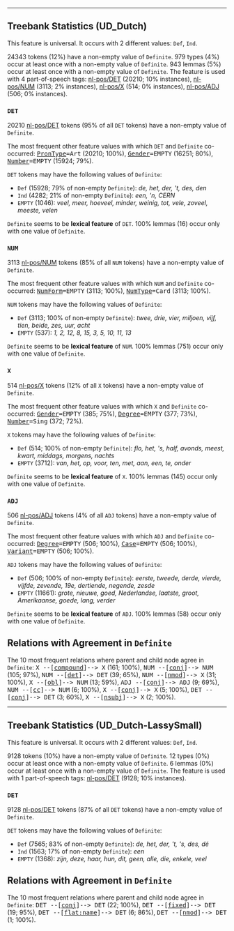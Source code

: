 

--------------------------------------------------------------------------------

## Treebank Statistics (UD_Dutch)

This feature is universal.
It occurs with 2 different values: `Def`, `Ind`.

24343 tokens (12%) have a non-empty value of `Definite`.
979 types (4%) occur at least once with a non-empty value of `Definite`.
943 lemmas (5%) occur at least once with a non-empty value of `Definite`.
The feature is used with 4 part-of-speech tags: [nl-pos/DET]() (20210; 10% instances), [nl-pos/NUM]() (3113; 2% instances), [nl-pos/X]() (514; 0% instances), [nl-pos/ADJ]() (506; 0% instances).

### `DET`

20210 [nl-pos/DET]() tokens (95% of all `DET` tokens) have a non-empty value of `Definite`.

The most frequent other feature values with which `DET` and `Definite` co-occurred: <tt><a href="PronType.html">PronType</a>=Art</tt> (20210; 100%), <tt><a href="Gender.html">Gender</a>=EMPTY</tt> (16251; 80%), <tt><a href="Number.html">Number</a>=EMPTY</tt> (15924; 79%).

`DET` tokens may have the following values of `Definite`:

* `Def` (15928; 79% of non-empty `Definite`): <em>de, het, der, 't, des, den</em>
* `Ind` (4282; 21% of non-empty `Definite`): <em>een, 'n, CERN</em>
* `EMPTY` (1046): <em>veel, meer, hoeveel, minder, weinig, tot, vele, zoveel, meeste, velen</em>

`Definite` seems to be **lexical feature** of `DET`. 100% lemmas (16) occur only with one value of `Definite`.

### `NUM`

3113 [nl-pos/NUM]() tokens (85% of all `NUM` tokens) have a non-empty value of `Definite`.

The most frequent other feature values with which `NUM` and `Definite` co-occurred: <tt><a href="NumForm.html">NumForm</a>=EMPTY</tt> (3113; 100%), <tt><a href="NumType.html">NumType</a>=Card</tt> (3113; 100%).

`NUM` tokens may have the following values of `Definite`:

* `Def` (3113; 100% of non-empty `Definite`): <em>twee, drie, vier, miljoen, vijf, tien, beide, zes, uur, acht</em>
* `EMPTY` (537): <em>1, 2, 12, 8, 15, 3, 5, 10, 11, 13</em>

`Definite` seems to be **lexical feature** of `NUM`. 100% lemmas (751) occur only with one value of `Definite`.

### `X`

514 [nl-pos/X]() tokens (12% of all `X` tokens) have a non-empty value of `Definite`.

The most frequent other feature values with which `X` and `Definite` co-occurred: <tt><a href="Gender.html">Gender</a>=EMPTY</tt> (385; 75%), <tt><a href="Degree.html">Degree</a>=EMPTY</tt> (377; 73%), <tt><a href="Number.html">Number</a>=Sing</tt> (372; 72%).

`X` tokens may have the following values of `Definite`:

* `Def` (514; 100% of non-empty `Definite`): <em>flo, het, 's, half, avonds, meest, kwart, middags, morgens, nachts</em>
* `EMPTY` (3712): <em>van, het, op, voor, ten, met, aan, een, te, onder</em>

`Definite` seems to be **lexical feature** of `X`. 100% lemmas (145) occur only with one value of `Definite`.

### `ADJ`

506 [nl-pos/ADJ]() tokens (4% of all `ADJ` tokens) have a non-empty value of `Definite`.

The most frequent other feature values with which `ADJ` and `Definite` co-occurred: <tt><a href="Degree.html">Degree</a>=EMPTY</tt> (506; 100%), <tt><a href="Case.html">Case</a>=EMPTY</tt> (506; 100%), <tt><a href="Variant.html">Variant</a>=EMPTY</tt> (506; 100%).

`ADJ` tokens may have the following values of `Definite`:

* `Def` (506; 100% of non-empty `Definite`): <em>eerste, tweede, derde, vierde, vijfde, zevende, 19e, dertiende, negende, zesde</em>
* `EMPTY` (11661): <em>grote, nieuwe, goed, Nederlandse, laatste, groot, Amerikaanse, goede, lang, verder</em>

`Definite` seems to be **lexical feature** of `ADJ`. 100% lemmas (58) occur only with one value of `Definite`.

## Relations with Agreement in `Definite`

The 10 most frequent relations where parent and child node agree in `Definite`:
<tt>X --[<a href="../dep/compound.html">compound</a>]--> X</tt> (161; 100%),
<tt>NUM --[<a href="../dep/conj.html">conj</a>]--> NUM</tt> (105; 97%),
<tt>NUM --[<a href="../dep/det.html">det</a>]--> DET</tt> (39; 65%),
<tt>NUM --[<a href="../dep/nmod.html">nmod</a>]--> X</tt> (31; 100%),
<tt>X --[<a href="../dep/obl.html">obl</a>]--> NUM</tt> (13; 59%),
<tt>ADJ --[<a href="../dep/conj.html">conj</a>]--> ADJ</tt> (9; 69%),
<tt>NUM --[<a href="../dep/cc.html">cc</a>]--> NUM</tt> (6; 100%),
<tt>X --[<a href="../dep/conj.html">conj</a>]--> X</tt> (5; 100%),
<tt>DET --[<a href="../dep/conj.html">conj</a>]--> DET</tt> (3; 60%),
<tt>X --[<a href="../dep/nsubj.html">nsubj</a>]--> X</tt> (2; 100%).



--------------------------------------------------------------------------------

## Treebank Statistics (UD_Dutch-LassySmall)

This feature is universal.
It occurs with 2 different values: `Def`, `Ind`.

9128 tokens (10%) have a non-empty value of `Definite`.
12 types (0%) occur at least once with a non-empty value of `Definite`.
6 lemmas (0%) occur at least once with a non-empty value of `Definite`.
The feature is used with 1 part-of-speech tags: [nl-pos/DET]() (9128; 10% instances).

### `DET`

9128 [nl-pos/DET]() tokens (87% of all `DET` tokens) have a non-empty value of `Definite`.

`DET` tokens may have the following values of `Definite`:

* `Def` (7565; 83% of non-empty `Definite`): <em>de, het, der, 't, 's, des, dé</em>
* `Ind` (1563; 17% of non-empty `Definite`): <em>een</em>
* `EMPTY` (1368): <em>zijn, deze, haar, hun, dit, geen, alle, die, enkele, veel</em>

## Relations with Agreement in `Definite`

The 10 most frequent relations where parent and child node agree in `Definite`:
<tt>DET --[<a href="../dep/conj.html">conj</a>]--> DET</tt> (22; 100%),
<tt>DET --[<a href="../dep/fixed.html">fixed</a>]--> DET</tt> (19; 95%),
<tt>DET --[<a href="../dep/flat:name.html">flat:name</a>]--> DET</tt> (6; 86%),
<tt>DET --[<a href="../dep/nmod.html">nmod</a>]--> DET</tt> (1; 100%).

